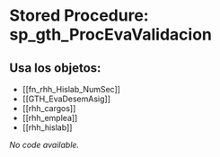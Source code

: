 # Stored Procedure: sp_gth_ProcEvaValidacion

## Usa los objetos:
- [[fn_rhh_Hislab_NumSec]]
- [[GTH_EvaDesemAsig]]
- [[rhh_cargos]]
- [[rhh_emplea]]
- [[rhh_hislab]]

*No code available.*
